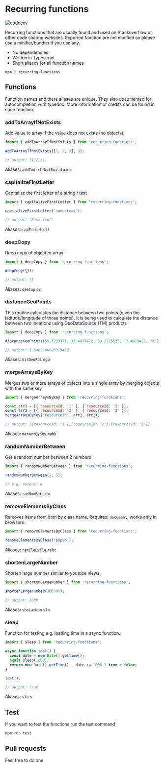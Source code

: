 # Recurring functions

[![codecov](https://codecov.io/gh/Leon-Bor/recurring-functions/branch/main/graph/badge.svg?token=5XX3OQKOBM)](https://codecov.io/gh/Leon-Bor/recurring-functions)

Recurring functions that are usually found and used on Stackoverflow or other code sharing websites. Exported function are not minified so please use a minifier/bundler if you use any.

- No dependencies
- Written in Typescript
- Short aliases for all function names

```
npm i recurring-functions
```

## Functions

Function names and there aliases are unique. They also documented for autocompletion with typedoc.
More information or credits can be found in each function.

### addToArrayIfNotExists

Add value to array if the value does not exists (no objects);

```js
import { addToArrayIfNotExists } from 'recurring-functions';

addToArrayIfNotExists([1, 2, 3], 3);

// output: [1,2,3]
```

Aliases: `addToArrIfNotExi` `ataine`

### capitalizeFirstLetter

Capitalize the first letter of a string / text

```js
import { capitalizeFirstLetter } from 'recurring-functions';

capitalizeFirstLetter('some text');

// output: "Some text"
```

Aliases: `capFirLet` `cfl`

### deepCopy

Deep copy of object or array

```js
import { deepCopy } from 'recurring-functions';

deepCopy({});

// output: {}
```

Aliases: `deeCop` `dc`

### distanceGeoPoints

This routine calculates the distance between two points (given the
latitude/longitude of those points). It is being used to calculate
the distance between two locations using GeoDataSource (TM) products

```js
import { deepCopy } from 'recurring-functions';

distanceGeoPoints(59.3293371, 13.4877472, 59.3225525, 13.4619422, 'K');

// output: 1.6467140606313462
```

Aliases: `disGeoPoi` `dgp`

### mergeArraysByKey

Merges two or more arrays of objects into a single array by merging objects with the same key

```js
import { mergeArraysByKey } from 'recurring-functions';

const arr1 = [{ resourceId: '1' }, { resourceId: '2' }];
const arr2 = [{ resourceId: '2' }, { resourceId: '3' }];
mergeArraysByKey('resourceId', arr1, arr2);

// output: [{resourceId: "1"},{resourceId: "2"},{resourceId: "3"}]
```

Aliases: `merArrByKey` `mabk`

### randomNumberBetween

Get a random number between 2 numbers

```js
import { randomNumberBetween } from 'recurring-functions';

randomNumberBetween(1, 5);

// e.g. output: 4
```

Aliases: `radNumBet` `rnb`

### removeElementsByClass

Removes items from dom by class name. Requires: `document`, works only in browsers.

```js
import { removeElementsByClass } from 'recurring-functions';

removeElementsByClass('popup');
```

Aliases: `remEleByCla` `rebc`

### shortenLargeNumber

Shorten large number similar to youtube views.

```js
import { shortenLargeNumber } from 'recurring-functions';

shortenLargeNumber(300000);

// output: 300k
```

Aliases: `shoLarNum` `sln`

### sleep

Function for testing e.g. loading time in a async function.

```js
import { sleep } from 'recurring-functions';

async function test() {
  const date = new Date().getTime();
  await sleep(1000);
  return new Date().getTime() - date >= 1000 ? true : false;
}

test();

// output: true
```

Aliases: `sle` `s`

## Test

If you want to test the functions run the test command

```
npm run test
```

## Pull requests

Feel free to do one
